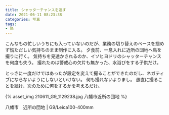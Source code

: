 ```yaml
---
title: シャッターチャンスを逃す
date: 2021-06-11 08:23:38
categories: 写真
tags:
- 鳥
---
```


こんなもの忙しいうちにも入っていないのだが、業務の切り替えのペースを掴めず慌ただしい気持ちのまま制作に入る。
夕食前、一息入れに近所の団地へ鳥を撮りに行く。
気持ちを見透かされるのか、イソヒヨドリのシャッターチャンスを何度も失う。
撮れたのは警戒心の欠片も無かった、水浴びをする子供だけ。

とっさに一度だけではあったが設定を変えて撮ることができたのだし、ネガティブにならないようにしないといけない。
何も撮れないよりまし。
愚直に撮ることを続け、次のために何をするかを考えるだけ。

{% asset_img 210611_G9_1129238.jpg 八幡市近所の団地 %}

八幡市　近所の団地 | G9/Leica100-400mm